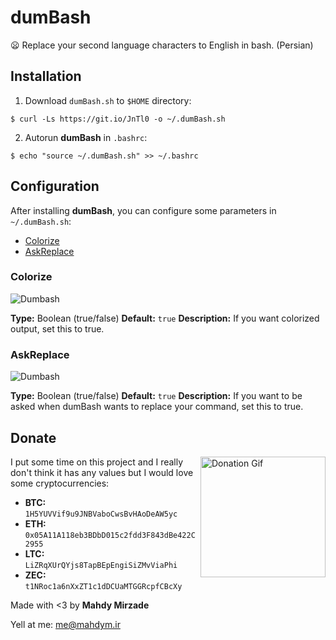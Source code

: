 # dumBash
😦 Replace your second language characters to English in bash. (Persian)

## Installation
1. Download `dumBash.sh` to `$HOME` directory:
```
$ curl -Ls https://git.io/JnTl0 -o ~/.dumBash.sh
```
2. Autorun **dumBash** in `.bashrc`:
```
$ echo "source ~/.dumBash.sh" >> ~/.bashrc
```

## Configuration

After installing **dumBash**, you can configure some parameters in `~/.dumBash.sh`:
- [Colorize](#colorize)
- [AskReplace](#askreplace)

### Colorize

![Dumbash](https://raw.githubusercontent.com/MahdyMirzade/MahdyMirzade/main/assets/dumbash/dumbash_colorized.png)

**Type:** Boolean (true/false)
**Default:** `true`
**Description:** If you want colorized output, set this to true.

### AskReplace

![Dumbash](https://raw.githubusercontent.com/MahdyMirzade/MahdyMirzade/main/assets/dumbash/dumbash_askreplaced.png)

**Type:** Boolean (true/false)
**Default:** `true`
**Description:** If you want to be asked when dumBash wants to replace your command, set this to true.


## Donate
<a href="https://raw.githubusercontent.com/mahdymirzade/mahdymirzade/main/assets/dotfiles/heart.gif"><img src="https://raw.githubusercontent.com/mahdymirzade/mahdymirzade/main/assets/dotfiles/lq/heart.gif" alt="Donation Gif" width="200" height="193" align="right"></a>
I put some time on this project and I really don't think it has any values but I would love some cryptocurrencies:
- **BTC:** `1H5YUVVif9u9JNBVaboCwsBvHAoDeAW5yc`
- **ETH:** `0x05A11A118eb3BDbD015c2fdd3F843dBe422C2955`
- **LTC:** `LiZRqXUrQYjs8TapBEpEngiSiZMvViaPhi`
- **ZEC:** `t1NRoc1a6nXxZT1c1dDCUaMTGGRcpfCBcXy`

Made with <3 by **Mahdy Mirzade**

Yell at me: [me@mahdym.ir](mailto:me@mahdym.ir)
